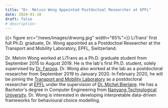 ```yaml
---
title: "Dr. Melvin Wong Appointed Postdoctoal Researcher at EPFL"
date: 2020-01-18
draft: false
# description:
---
```

<!-- ![](../images/melvin-epfl.jpg) -->
{{< figure src="/news/images/drwong.jpg" width="65%">}}
LiTrans' first full Ph.D. graduate, Dr. Wong appointed as a Postdoctoal Researcher at the Transport and Mobility Laboratory, EPFL, Switzerland.


<!--more-->

Dr. Melvin Wong worked at LiTrans as a Ph.D. graduate student from September 2015 to August 2019. He is the lab's first Ph.D. student, solely supervised by [Dr. Farooq](https://litrans.ca/team/farooq-b/). Dr. Wong also worked at the lab as a postdoctoral researcher from September 2019 to January 2020. In February 2020, he will be joining the [Transport and Mobility Laboratory](https://www.epfl.ch/labs/transp-or/) as a postdoctoral researcher at [EPFL](https://www.epfl.ch/) under the supervision of [Dr. Michel Bierlaire](http://people.epfl.ch/michel.bierlaire). He has a Bachelor's degree in Computer Engineering from [Nanyang Technological University](www.ntu.edu.sg). Dr. Wong is interested in developing interpretable data-driven frameworks for behavioural choice modelling.
